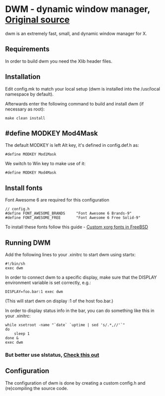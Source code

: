 # DWM - dynamic window manager, [Original source](https://github.com/Digital-Chaos/dwm/tree/freebsd)
dwm is an extremely fast, small, and dynamic window manager for X.


## Requirements
In order to build dwm you need the Xlib header files.


## Installation
Edit config.mk to match your local setup (dwm is installed into
the /usr/local namespace by default).

Afterwards enter the following command to build and install dwm (if
necessary as root):
````
make clean install
````
## #define MODKEY Mod4Mask
The default MODKEY is left Alt key, it's defined in config.def.h as:
````
#define MODKEY Mod1Mask
````
We switch to Win key to make use of it:
````
#define MODKEY Mod4Mask
````
## Install fonts
Font Awesome 6 are required for this configuration
````
// config.h
#define FONT_AWESOME_BRANDS     "Font Awesome 6 Brands-9"
#define FONT_AWESOME_FREE       "Font Awesome 6 Free Solid-9"
````
To install these fonts follow this guide - [Custom xorg fonts in FreeBSD](https://github.com/Frodo-Web/frodo-tips/blob/main/FreeBSD-tips-by-Frodo/custom-fonts.md)
## Running DWM
Add the following lines to your .xinitrc to start dwm using startx:
````
#!/bin/sh
exec dwm
````
In order to connect dwm to a specific display, make sure that
the DISPLAY environment variable is set correctly, e.g.:
````
DISPLAY=foo.bar:1 exec dwm
````
(This will start dwm on display :1 of the host foo.bar.)

In order to display status info in the bar, you can do something
like this in your .xinitrc:
````
while xsetroot -name "`date` `uptime | sed 's/.*,//'`"
do
    sleep 1
done &
exec dwm
````
### But better use slstatus, [Check this out](https://github.com/Frodo-Web/my-configuration/tree/main/freebsd-suckless/slstatus)
## Configuration
The configuration of dwm is done by creating a custom config.h
and (re)compiling the source code.
